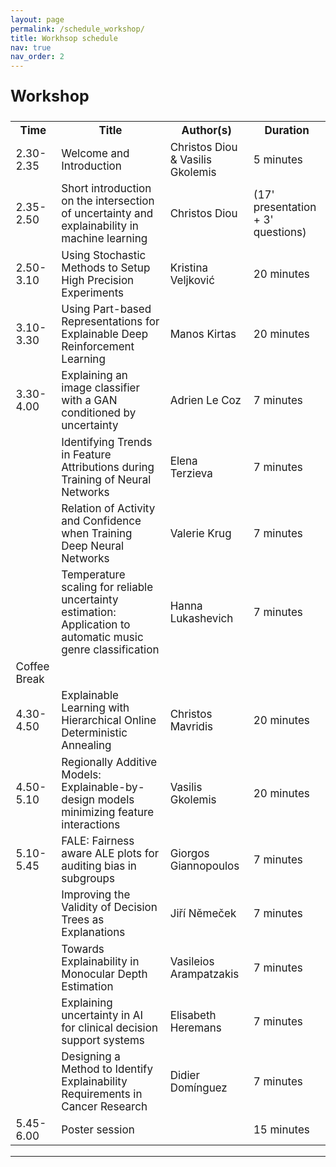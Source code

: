 ```yaml
---
layout: page
permalink: /schedule_workshop/
title: Workhsop schedule
nav: true
nav_order: 2
---
```


<p style="font-weight:bold; font-size:25px"> Workshop </p>

<table class="schedule-workshop" style="font-size:17px">
  <tr>
    <th>Time</th>
    <th>Title</th>
    <th>Author(s)</th>
    <th>Duration</th>
  </tr>
  <tr>
    <td>2.30-2.35</td>
    <td>Welcome and Introduction</td>
    <td>Christos Diou & Vasilis Gkolemis</td>
    <td>5 minutes</td>
  </tr>
  <tr>
    <td>2.35-2.50</td>
    <td>Short introduction on the intersection of uncertainty and explainability in machine learning</td>
    <td>Christos Diou</td>
    <td>(17' presentation + 3' questions)</td>
  </tr>
  <tr>
    <td>2.50-3.10</td>
    <td>Using Stochastic Methods to Setup High Precision Experiments</td>
    <td>Kristina Veljković</td>
    <td>20 minutes</td>
  </tr>
  <tr>
    <td>3.10-3.30</td>
    <td>Using Part-based Representations for Explainable Deep Reinforcement Learning</td>
    <td>Manos Kirtas</td>
    <td>20 minutes</td>
  </tr>
  <tr>
    <td>3.30-4.00</td>
    <td>Explaining an image classifier with a GAN conditioned by uncertainty</td>
    <td>Adrien Le Coz</td>
    <td>7 minutes</td>
  </tr>
  <tr>
    <td></td>
    <td>Identifying Trends in Feature Attributions during Training of Neural Networks</td>
    <td>Elena Terzieva</td>
    <td>7 minutes</td>
  </tr>
  <tr>
    <td></td>
    <td>Relation of Activity and Confidence when Training Deep Neural Networks</td>
    <td>Valerie Krug</td>
    <td>7 minutes</td>
  </tr>
  <tr>
    <td></td>
    <td>Temperature scaling for reliable uncertainty estimation: Application to automatic music genre classification</td>
    <td>Hanna Lukashevich</td>
    <td>7 minutes</td>
  </tr>
  <tr>
    <td>Coffee Break</td>
    <td colspan="3"></td>
  </tr>
  <tr>
    <td>4.30-4.50</td>
    <td>Explainable Learning with Hierarchical Online Deterministic Annealing</td>
    <td>Christos Mavridis</td>
    <td>20 minutes</td>
  </tr>
  <tr>
    <td>4.50-5.10</td>
    <td>Regionally Additive Models: Explainable-by-design models minimizing feature interactions</td>
    <td>Vasilis Gkolemis</td>
    <td>20 minutes</td>
  </tr>
  <tr>
    <td>5.10-5.45</td>
    <td>FALE: Fairness aware ALE plots for auditing bias in subgroups</td>
    <td>Giorgos Giannopoulos</td>
    <td>7 minutes</td>
  </tr>
  <tr>
    <td></td>
    <td>Improving the Validity of Decision Trees as Explanations</td>
    <td>Jiří Němeček</td>
    <td>7 minutes</td>
  </tr>
  <tr>
    <td></td>
    <td>Towards Explainability in Monocular Depth Estimation</td>
    <td>Vasileios Arampatzakis</td>
    <td>7 minutes</td>
  </tr>
  <tr>
    <td></td>
    <td>Explaining uncertainty in AI for clinical decision support systems</td>
    <td>Elisabeth Heremans</td>
    <td>7 minutes</td>
  </tr>
  <tr>
    <td></td>
    <td>Designing a Method to Identify Explainability Requirements in Cancer Research</td>
    <td>Didier Domínguez</td>
    <td>7 minutes</td>
  </tr>
  <tr>
    <td>5.45-6.00</td>
    <td>Poster session</td>
    <td></td>
    <td>15 minutes</td>
  </tr>
</table>

---
